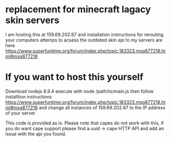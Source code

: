 # replacement for minecraft lagacy skin servers
I am hosting this at 159.69.202.67 and installation instructions for rerouting your computers attemps to acsess the outdated skin api to my servers are here https://www.superfuntime.org/forum/index.php/topic,183323.msg877218.html#msg877218 

# If you want to host this yourself
Download nodejs 8.9.4
execute with node /path/to/main.js
then follow installtion instructions https://www.superfuntime.org/forum/index.php/topic,183323.msg877218.html#msg877218 and change all instances of 159.69.202.67 to the IP address of your server

This code is provided as is. Please note that capes do not work with this, if you do want cape support please find a uuid -> cape HTTP API and add an issue with the api you found.